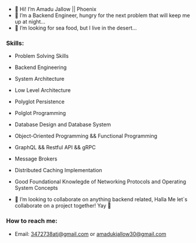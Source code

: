 - 👋 Hi! I’m Amadu Jallow || Phoenix
- 👀 I’m a Backend Engineer, hungry for the next problem that will keep me up at night...
- 🌱 I’m looking for sea food, but I live in the desert...

### Skills:
- Problem Solving Skills
- Backend Engineering
- System Architecture
- Low Level Architecture
- Polyglot Persistence
- Polglot Programming
- Database Design and Database System
- Object-Oriented Programming && Functional Programming
- GraphQL && Restful API && gRPC
- Message Brokers
- Distributed Caching Implementation
- Good Foundational Knowlegde of Networking Protocols and Operating System Concepts


- 💞️ I’m looking to collaborate on anything backend related, Halla Me let`s collaborate on a project together! Yay 🥳

### How to reach me:
- Email: 3472738atj@gmail.com or amadukjallow30@gmail.com
